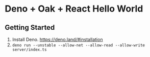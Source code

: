 # Deno + Oak + React Hello World

## Getting Started

1. Install Deno. https://deno.land/#installation
2. `deno run --unstable --allow-net --allow-read --allow-write server/index.ts`
